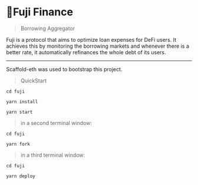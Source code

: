 # 🗻Fuji Finance

> Borrowing Aggregator

Fuji is a protocol that aims to optimize loan expenses for DeFi users. It achieves this by monitoring the borrowing markets and whenever there is a better rate, it automatically refinances the whole debt of its users.

---

Scaffold-eth was used to bootstrap this project.

> QuickStart

`cd fuji`

`yarn install`

`yarn start`

> in a second terminal window:

`cd fuji`

`yarn fork`

> in a third terminal window:

`cd fuji`

`yarn deploy`
